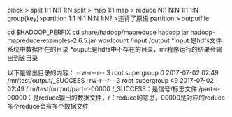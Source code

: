 block > split
1:1
N:1
1:N
split > map
1:1
map > reduce
N:1
N:N
1:1
1:N
group(key)>partition
1:1
N:1
N:N
1:N?  >违背了原语
partition > outputfile




cd $HADOOP_PERFIX
cd share/hadoop/mapreduce
hadoop jar hadoop-mapreduce-examples-2.6.5.jar wordcount  /input  /output
*input:是hdfs文件系统中数据所在的目录
*ouput:是hdfs中不存在的目录，mr程序运行的结果会输出到该目录

以下是输出目录的内容：
-rw-r--r--   3 root supergroup          0 2017-07-02 02:49 /mr/test/output/_SUCCESS
-rw-r--r--   3 root supergroup         49 2017-07-02 02:49 /mr/test/output/part-r-00000
/_SUCCESS：是信号/标志文件
/part-r-00000：是reduce输出的数据文件，r：reduce的意思，00000是对应的reduce
多个reduce会有多个数据文件



